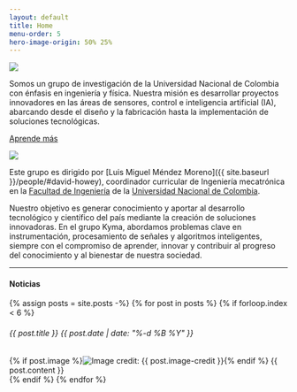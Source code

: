 ```yaml
---
layout: default
title: Home
menu-order: 5
hero-image-origin: 50% 25%
---
```

<style scoped>
.hero.{{ page.title | replace: ' ', '-' | replace: '&', 'and' | downcase }} {
	background-image: url({{ site.baseurl }}/img/hero/{{ page.title | replace: ' ', '-' | replace: '&', 'and' | downcase }}.jpg);
{% if page.hero-image-origin %}	background-position: {{ page.hero-image-origin }};{% endif %}
}
@media (min-width: 768px) {
	.hero.{{ page.title | replace: ' ', '-' | replace: '&', 'and' | downcase }} {
		background-image: url({{ site.baseurl }}/img/hero/{{ page.title | replace: ' ', '-' | replace: '&', 'and' | downcase }}@2x.jpg);
	}
}
</style>
<div class="banner-img"><img src="{{ site.baseurl }}/img/hero/{{ page.title | replace: ' ', '-' | replace: '&', 'and' | downcase }}@2x.jpg"></div>
<div class="intro-text">
<div class="container content">
<div class="row">
<div class="col-xs-12 col-md-10 col-lg-8 col-md-offset-1 col-lg-offset-2" markdown="1">

Somos un grupo de investigación de la Universidad Nacional de Colombia con énfasis en ingeniería y física. Nuestra misión es desarrollar proyectos innovadores en las áreas de sensores, control e inteligencia artificial (IA), abarcando desde el diseño y la fabricación hasta la implementación de soluciones tecnológicas.

<a href="{{ site.baseurl }}/conocenos" class="btn">Aprende más</a>

</div>
</div>
</div>
</div>
<div class="container content">
<div class="row">
<div class="col-xs-12 col-md-10 col-lg-8 col-md-offset-1 col-lg-offset-2">
<div class="row">
<div class="col-xs-12 col-sm-6 col-sm-push-6">
<img class="default-image" src="{{ site.baseurl }}/img/home-working.jpg">
</div>
<div class="col-xs-12 col-sm-6 col-sm-pull-6" markdown="1">

Este grupo es dirigido por [Luis Miguel Méndez Moreno]({{ site.baseurl }}/people/#david-howey), coordinador curricular de Ingeniería mecatrónica en la [Facultad de Ingeniería](http://www.eng.ox.ac.uk) de la [Universidad Nacional de Colombia](http://ox.ac.uk).  	

Nuestro objetivo es generar conocimiento y aportar al desarrollo tecnológico y científico del país mediante la creación de soluciones innovadoras. En el grupo Kyma, abordamos problemas clave en instrumentación, procesamiento de señales y algoritmos inteligentes, siempre con el compromiso de aprender, innovar y contribuir al progreso del conocimiento y al bienestar de nuestra sociedad.

</div>
</div>
</div>
<div class="col-xs-12 col-md-10 col-lg-8 col-md-offset-1 col-lg-offset-2" markdown="1">

---



#### Noticias

{% assign posts = site.posts -%}
{% for post in posts %}
{% if forloop.index < 6 %}
<div class="post">
<h6 class="sm-bottom-margin"><span class="post-title">{{ post.title }}</span> <span class="post-info">{{ post.date | date: "%-d %B %Y" }}</span></h6>
{% if post.image %}<img class="post-thumbnail" src="{{ site.baseurl }}/img/{{ post.image }}"{% if post.image-credit %} title="Image credit: {{ post.image-credit }}"{% endif %}>{% endif %}
{{ post.content }}
</div>
{% endif %}
{% endfor %}

</div>
</div>
</div>